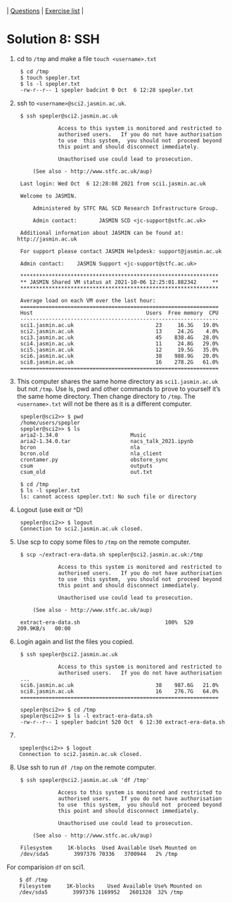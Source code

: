 | [Questions](shell_exercise8_ssh.md) | [Exercise list](shell_exercise_index.md) |

# Solution 8: SSH

1. cd to `/tmp` and make a file `touch <username>.txt`

        $ cd /tmp
        $ touch spepler.txt
        $ ls -l spepler.txt 
        -rw-r--r-- 1 spepler badcint 0 Oct  6 12:28 spepler.txt

2. ssh to `<username>@sci2.jasmin.ac.uk`. 

        $ ssh spepler@sci2.jasmin.ac.uk

                    Access to this system is monitored and restricted to
                    authorised users.   If you do not have authorisation
                    to use  this system,  you should not  proceed beyond
                    this point and should disconnect immediately.

                    Unauthorised use could lead to prosecution.

            (See also - http://www.stfc.ac.uk/aup)

        Last login: Wed Oct  6 12:28:08 2021 from sci1.jasmin.ac.uk

        Welcome to JASMIN.

            Administered by STFC RAL SCD Research Infrastructure Group.

            Admin contact:       JASMIN SCD <jc-support@stfc.ac.uk>

        Additional information about JASMIN can be found at: http://jasmin.ac.uk

        For support please contact JASMIN Helpdesk: support@jasmin.ac.uk

        Admin contact:    JASMIN Support <jc-support@stfc.ac.uk>

        ***************************************************************
        ** JASMIN Shared VM status at 2021-10-06 12:25:01.882342     **
        ***************************************************************

        Average load on each VM over the last hour:
        ===============================================================
        Host                                    Users  Free memory  CPU
        ---------------------------------------------------------------
        sci1.jasmin.ac.uk                          23     16.3G   19.0%
        sci2.jasmin.ac.uk                          13     24.2G    4.0%
        sci3.jasmin.ac.uk                          45    838.4G   28.0%
        sci4.jasmin.ac.uk                          11     24.8G   29.0%
        sci5.jasmin.ac.uk                          12     19.5G   35.0%
        sci6.jasmin.ac.uk                          38    988.9G   20.0%
        sci8.jasmin.ac.uk                          16    278.2G   61.0%
        ===============================================================

3. This computer shares the same home directory as `sci1.jasmin.ac.uk` but not `/tmp`.  Use ls, pwd and other commands to prove to yourself it’s the same home directory. Then change directory to `/tmp`. The `<username>.txt` will not be there as it is a different computer.

        spepler@sci2>> $ pwd
        /home/users/spepler
        spepler@sci2>> $ ls
        aria2-1.34.0                       Music
        aria2-1.34.0.tar                   nacs_talk_2021.ipynb
        bcron                              nla
        bcron.old                          nla_client
        crontamer.py                       obstore_sync
        csum                               outputs
        csum_old                           out.txt

        $ cd /tmp
        $ ls -l spepler.txt
        ls: cannot access spepler.txt: No such file or directory

4. Logout (use exit or ^D)

        spepler@sci2>> $ logout
        Connection to sci2.jasmin.ac.uk closed.

5. Use scp to copy some files to `/tmp` on the remote computer.

        $ scp ~/extract-era-data.sh spepler@sci2.jasmin.ac.uk:/tmp

                    Access to this system is monitored and restricted to
                    authorised users.   If you do not have authorisation
                    to use  this system,  you should not  proceed beyond
                    this point and should disconnect immediately.

                    Unauthorised use could lead to prosecution.

            (See also - http://www.stfc.ac.uk/aup)

        extract-era-data.sh                           100%  520   209.9KB/s   00:00    

6. Login again and list the files you copied. 

        $ ssh spepler@sci2.jasmin.ac.uk

                    Access to this system is monitored and restricted to
                    authorised users.   If you do not have authorisation
        ...
        sci6.jasmin.ac.uk                          38    987.6G   21.0%
        sci8.jasmin.ac.uk                          16    276.7G   64.0%
        ===============================================================

        spepler@sci2>> $ cd /tmp
        spepler@sci2>> $ ls -l extract-era-data.sh 
        -rw-r--r-- 1 spepler badcint 520 Oct  6 12:30 extract-era-data.sh

7. 

        spepler@sci2>> $ logout
        Connection to sci2.jasmin.ac.uk closed.

8. Use ssh to run `df /tmp` on the remote computer.

        $ ssh spepler@sci2.jasmin.ac.uk 'df /tmp'

                    Access to this system is monitored and restricted to
                    authorised users.   If you do not have authorisation
                    to use  this system,  you should not  proceed beyond
                    this point and should disconnect immediately.

                    Unauthorised use could lead to prosecution.

            (See also - http://www.stfc.ac.uk/aup)

        Filesystem     1K-blocks  Used Available Use% Mounted on
        /dev/sda5        3997376 70336   3700944   2% /tmp

  For comparision `df` on sci1.

        $ df /tmp
        Filesystem     1K-blocks    Used Available Use% Mounted on
        /dev/sda5        3997376 1169952   2601328  32% /tmp